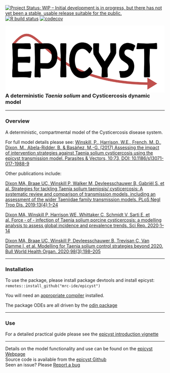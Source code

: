 
<!-- badges: start -->

[![Project Status: WIP – Initial development is in progress, but there
has not yet been a stable, usable release suitable for the
public.](https://www.repostatus.org/badges/latest/wip.svg)](https://www.repostatus.org/#wip)
[![R build
status](https://github.com/mrc-ide/epicyst/workflows/R-CMD-check/badge.svg)](https://github.com/mrc-ide/epicyst/actions)
[![codecov](https://codecov.io/gh/mrc-ide/epicyst/branch/master/graph/badge.svg)](https://codecov.io/gh/mrc-ide/epicyst)
<!-- badges: end -->

<img src='man/figures/logo.png' align="right" height="211" />

<br />

### A deterministic *Taenia solium* and Cysticercosis dynamic model

-----

### Overview

A deterministic, compartmental model of the Cysticercosis disease
system.

For full model details please see: [Winskill, P., Harrison, W.E.,
French, M. D., Dixon, M., Abela-Ridder, B. & Basáñez, M.-G. (2017)
Assessing the impact of intervention strategies against Taenia solium
cysticercosis using the epicyst transmission model. Parasites &
Vectors, 10:73,
DOI: 10.1186/s13071-017-1988-9](https://parasitesandvectors.biomedcentral.com/articles/10.1186/s13071-017-1988-9)

Other publications include:

[Dixon MA, Braae UC, Winskill P, Walker M, Devleesschauwer B, Gabriël S,
et al. Strategies for tackling Taenia solium taeniosis/ cysticercosis: A
systematic review and comparison of transmission models, including an
assessment of the wider Taeniidae family transmission models. PLoS Negl
Trop
Dis. 2019;13(4):1–24](https://journals.plos.org/plosntds/article?id=10.1371/journal.pntd.0007301)

[Dixon MA, Winskill P, Harrison WE, Whittaker C, Schmidt V, Sarti E, et
al. Force ‑ of ‑ infection of Taenia solium porcine cysticercosis: a
modelling analysis to assess global incidence and prevalence trends. Sci
Rep. 2020;1–14](https://doi.org/10.1038/s41598-020-74007-x)

[Dixon MA, Braae UC, Winskill P, Devleesschauwer B, Trevisan C, Van
Damme I, et al. Modelling for Taenia solium control strategies
beyond 2020. Bull World Health
Organ. 2020;98(3):198–205](https://apps.who.int/iris/handle/10665/331383)

-----

### Installation

To use the package, please install package devtools and install epicyst:
`remotes::install_github("mrc-ide/epicyst")`

You will need an [appropriate
compiler](https://cran.r-project.org/bin/windows/Rtools/) installed.

The package ODEs are all driven by the [odin
package](https://mrc-ide.github.io/odin/)

-----

### Use

For a detailed practical guide please see the [epicyst introduction
vignette](https://mrc-ide.github.io/epicyst/articles/Introduction.html)

-----

Details on the model functionality and use can be found on the [epicyst
Webpage](https://mrc-ide.github.io/epicyst/)  
Source code is available from the [epicyst
Github](https://github.com/mrc-ide/epicyst/)  
Seen an issue? Please [Report a
bug](https://github.com/mrc-ide/epicyst/issues)
